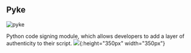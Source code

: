 ## Pyke

![pyke](https://user-images.githubusercontent.com/76825589/141977161-95f8aa64-bcef-4499-9403-1ded24189178.png)

Python code signing module, which allows developers to add a layer of authenticity to their script.
![](https://user-images.githubusercontent.com/76825589/141977758-41ee3408-1eff-489e-87f8-9848af240832.png){:height="350px" width="350px"}

